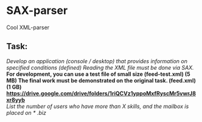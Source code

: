 # SAX-parser
Cool XML-parser

## Task:
*Develop an application (console / desktop) that provides information on specified conditions (defined)
Reading the XML file must be done via SAX.*
**For development, you can use a test file of small size (feed-test.xml) (5 MB)
The final work must be demonstrated on the original task. (feed.xml) (1 GB)
https://drive.google.com/drive/folders/1riQCVz1yppoMxfRyscMr5vwrJ8xr8yyb**  
*List the number of users who have more than X skills, and the mailbox is placed on * .biz*
